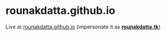 # rounakdatta.github.io

Live at [rounakdatta.github.io](https://rounakdatta.github.io/) (impersonate it as **[rounakdatta.tk](http://rounakdatta.tk)**)

